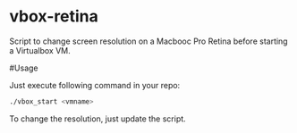 # vbox-retina
Script to change screen resolution on a Macbooc Pro Retina before starting a Virtualbox VM.

#Usage

Just execute following command in your repo:

```bash
./vbox_start <vmname>
```

To change the resolution, just update the script.
